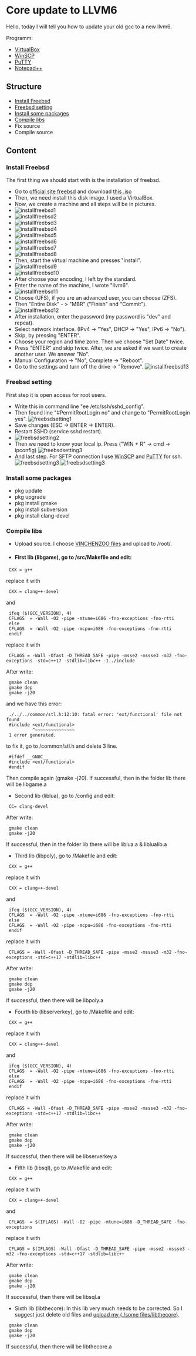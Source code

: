 # Core update to LLVM6
Hello, today I will tell you how to update your old gcc to a new llvm6.

Programm:
 - [VirtualBox](https://www.virtualbox.org/)
 - [WinSCP](https://winscp.net/eng/download.php)
 - [PuTTY](https://www.chiark.greenend.org.uk/~sgtatham/putty/latest.html)
 - [Notepad++](https://notepad-plus-plus.org/download)

## Structure

- [Install Freebsd](#install-freebsd)
- [Freebsd setting](#freebsd-setting)
- [Install some packages](#install-some-packages)
- [Compile libs](#compile-libs)
- Fix source
- Compile source

## Content

### Install Freebsd

The first thing we should start with is the installation of freebsd.
 - Go to [official site freebsd](https://download.freebsd.org/ftp/releases/i386/i386/ISO-IMAGES/11.1/) and download [this .iso](https://download.freebsd.org/ftp/releases/i386/i386/ISO-IMAGES/11.1/FreeBSD-11.1-RELEASE-i386-dvd1.iso)
 - Then, we need install this disk image. I used a VirtualBox.
 - Now, we create a machine and all steps will be in pictures.
 - ![installfreebsd1](https://image.prntscr.com/image/DJnt0mv_TXeVtSJT9Uq6cQ.jpeg)
 - ![installfreebsd2](https://image.prntscr.com/image/2ok5_p7IRa6Mp9nfPH48EA.jpeg)
 - ![installfreebsd3](https://image.prntscr.com/image/b-pMiW1_SJamPo9H3m4r1Q.jpeg)
 - ![installfreebsd4](https://image.prntscr.com/image/D1zdIQ47QAaq-h2ZMhRRcA.jpeg)
 - ![installfreebsd5](https://image.prntscr.com/image/AOVOCUEjSzy7dlyM9yHRaw.jpeg)
 - ![installfreebsd6](https://image.prntscr.com/image/AfQc8f7sRVSBpdrKqy_7Og.jpeg)
 - ![installfreebsd7](https://image.prntscr.com/image/TTdQc8aURSyBXVKcjD94qw.jpeg)
 - ![installfreebsd8](https://image.prntscr.com/image/qfz8DnstSzaG3z5sr8hZ8g.jpeg)
 - Then, start the virtual machine and presses "install".
 - ![installfreebsd9](https://image.prntscr.com/image/FMjzQlTMT9uh2lbXOP2kQw.jpeg)
 - ![installfreebsd10](https://image.prntscr.com/image/FMjzQlTMT9uh2lbXOP2kQw.jpeg)
 - After choose your encoding, I left by the standard.
 - Enter the name of the machine, I wrote "llvm6".
 - ![installfreebsd11](https://image.prntscr.com/image/BIHilA_6RAm1_1JxUbXIQg.jpeg)
 - Choose (UFS), if you are an advanced user, you can choose (ZFS).
 - Then "Entire Disk" - > "MBR" ("Finish" and "Commit").
 - ![installfreebsd12](https://image.prntscr.com/image/IxGfs2w7TdyV33d7djYHJA.jpeg)
 - After installation, enter the password (my password is "dev" and repeat).
 - Select network interface. (IPv4 -> "Yes", DHCP -> "Yes", IPv6 -> "No").
 - Skip, by pressing "ENTER".
 - Choose your region and time zone. Then we choose "Set Date" twice.
 - Press "ENTER" and skip twice. After, we are asked if we want to create another user. We answer "No".
 - Manual Configuration -> "No", Complete -> "Reboot".
 - Go to the settings and turn off the drive -> "Remove". ![installfreebsd13](https://image.prntscr.com/image/-9sC639kSZiqiNkfTX7bGw.jpeg)

### Freebsd setting

First step it is open access for root users.
 - Write this in command line "ee /etc/ssh/sshd_config".
 - Then found line "#PermitRootLogin no" and change to "PermitRootLogin yes". ![freebsdsetting1](https://image.prntscr.com/image/f5GWdT7gTkSz6v7uB4kPtA.jpeg)
 - Save changes (ESC -> ENTER -> ENTER).
 - Restart SSHD (service sshd restart).
 - ![freebsdsetting2](https://image.prntscr.com/image/xzwcP0opRvWokA6SHqPH-A.jpeg)
 - Then we need to know your local ip. Press ("WIN + R" -> cmd -> ipconfig) ![freebsdsetting3](https://image.prntscr.com/image/oy7383dxRmm7MsqiL6eqkA.jpeg)
 - And last step. For SFTP connection I use [WinSCP](https://winscp.net/eng/download.php) and [PuTTY](https://www.chiark.greenend.org.uk/~sgtatham/putty/latest.html) for ssh. ![freebsdsetting3](https://image.prntscr.com/image/OA1vTtpyRk6ZtkjBYWMQ9g.jpeg) ![freebsdsetting3](https://image.prntscr.com/image/Pv2AEfNlRXSjMYXilPNxxQ.jpeg)

### Install some packages

 - pkg update
 - pkg upgrade
 - pkg install gmake
 - pkg install subversion
 - pkg install clang-devel

### Compile libs

 - Upload source. I choose [VINCHENZOO files](https://forum.turkmmo.com/konu/3516730-metin2-altyapi-server-files-guncelleme-costume-weapon-slot-effect-aciklar-fix/) and upload to /root/.
 - #### First lib (libgame), go to /src/Makefile and edit:
 ```
  CXX = g++
 ```
 replace it with
 ```
  CXX = clang++-devel
 ```
 and
 ```
  ifeq ($(GCC_VERSION), 4)
  CFLAGS  = -Wall -O2 -pipe -mtune=i686 -fno-exceptions -fno-rtti
  else
  CFLAGS  = -Wall -O2 -pipe -mcpu=i686 -fno-exceptions -fno-rtti
  endif
 ```
 replace it with
 ```
  CFLAGS = -Wall -Ofast -D_THREAD_SAFE -pipe -msse2 -mssse3 -m32 -fno-exceptions -std=c++17 -stdlib=libc++ -I../include
 ```
 After write:
 ```
  gmake clean
  gmake dep
  gmake -j20
 ```
 and we have this error:
 ```
  ./../../common/stl.h:12:10: fatal error: 'ext/functional' file not found
  #include <ext/functional>
           ^~~~~~~~~~~~~~~~
  1 error generated.
 ```
 to fix it, go to /common/stl.h and delete 3 line.
 ```
  #ifdef __GNUC__
  #include <ext/functional>
  #endif
 ```
 Then compile again (gmake -j20). If successful, then in the folder lib there will be libgame.a
 
 - Second lib (liblua), go to /config and edit:
 ```
  CC= clang-devel
 ```
 After write:
 ```
  gmake clean
  gmake -j20
 ```
 If successful, then in the folder lib there will be liblua.a & liblualib.a

 - Third lib (libpoly), go to /Makefile and edit:
 ```
  CXX = g++
 ```
 replace it with
 ```
  CXX = clang++-devel
 ```
 and
 ```
  ifeq ($(GCC_VERSION), 4)
  CFLAGS  = -Wall -O2 -pipe -mtune=i686 -fno-exceptions -fno-rtti
  else
  CFLAGS  = -Wall -O2 -pipe -mcpu=i686 -fno-exceptions -fno-rtti
  endif
 ```
 replace it with
 ```
  CFLAGS = -Wall -Ofast -D_THREAD_SAFE -pipe -msse2 -mssse3 -m32 -fno-exceptions -std=c++17 -stdlib=libc++
 ```
 After write:
 ```
  gmake clean
  gmake dep
  gmake -j20
 ```
 If successful, then there will be libpoly.a

 - Fourth lib (libserverkey), go to /Makefile and edit:
 ```
  CXX = g++
 ```
 replace it with
 ```
  CXX = clang++-devel
 ```
 and
 ```
  ifeq ($(GCC_VERSION), 4)
  CFLAGS  = -Wall -O2 -pipe -mtune=i686 -fno-exceptions -fno-rtti
  else
  CFLAGS  = -Wall -O2 -pipe -mcpu=i686 -fno-exceptions -fno-rtti
  endif
 ```
 replace it with
 ```
  CFLAGS = -Wall -Ofast -D_THREAD_SAFE -pipe -msse2 -mssse3 -m32 -fno-exceptions -std=c++17 -stdlib=libc++
 ```
 After write:
 ```
  gmake clean
  gmake dep
  gmake -j20
 ```
 If successful, then there will be libserverkey.a

 - Fifth lib (libsql), go to /Makefile and edit:
 ```
  CXX = g++
 ```
 replace it with
 ```
  CXX = clang++-devel
 ```
 and
 ```
  CFLAGS  = $(IFLAGS) -Wall -O2 -pipe -mtune=i686 -D_THREAD_SAFE -fno-exceptions 
 ```
 replace it with
 ```
  CFLAGS = $(IFLAGS) -Wall -Ofast -D_THREAD_SAFE -pipe -msse2 -mssse3 -m32 -fno-exceptions -std=c++17 -stdlib=libc++
 ```
 After write:
 ```
  gmake clean
  gmake dep
  gmake -j20
 ```
 If successful, then there will be libsql.a

 - Sixth lib (libthecore):
 In this lib very much needs to be corrected. So I suggest just delete old files and [upload my (./some files/libthecore)](https://github.com/nikita322/llvm-clang-6_metin2/tree/master/some%20files/libthecore).
 ```
  gmake clean
  gmake dep
  gmake -j20
 ```

 If successful, then there will be libthecore.a


